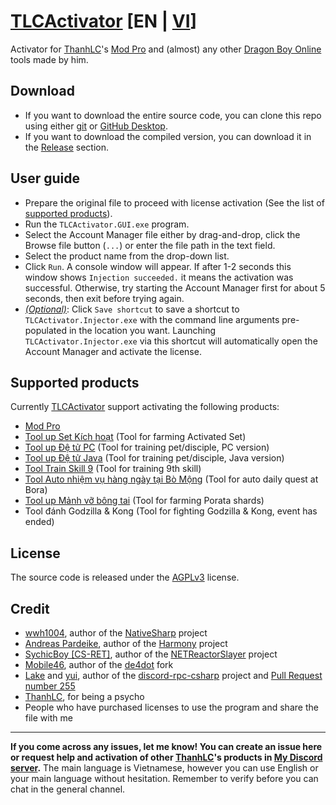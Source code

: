 # [TLCActivator](https://github.com/ElectroHeavenVN/TLCActivator) [EN | [VI](./README.md)]
Activator for [ThanhLC](https://www.facebook.com/lcthanh172)'s [Mod Pro](https://thanhlc.com/product/id=30) and (almost) any other [Dragon Boy Online](https://ngocrongonline.com/) tools made by him.
## Download
- If you want to download the entire source code, you can clone this repo using either [git](https://git-scm.com/) or [GitHub Desktop](https://github.com/apps/desktop).
- If you want to download the compiled version, you can download it in the [Release](../../releases/latest/) section.
## User guide
- Prepare the original file to proceed with license activation (See the list of [supported products](#Supported-products)).
- Run the `TLCActivator.GUI.exe` program.
- Select the Account Manager file either by drag-and-drop, click the Browse file button (`...`) or enter the file path in the text field.
- Select the product name from the drop-down list.
- Click `Run`. A console window will appear. If after 1-2 seconds this window shows `Injection succeeded.` it means the activation was successful. Otherwise, try starting the Account Manager first for about 5 seconds, then exit before trying again.
- *<u>(Optional)</u>*: Click `Save shortcut` to save a shortcut to `TLCActivator.Injector.exe` with the command line arguments pre-populated in the location you want. Launching `TLCActivator.Injector.exe` via this shortcut will automatically open the Account Manager and activate the license.

## Supported products
Currently [TLCActivator](https://github.com/ElectroHeavenVN/TLCActivator) support activating the following products:
- [Mod Pro](https://thanhlc.com/product/id=30)
- [Tool up Set Kích hoạt](https://thanhlc.com/product/id=64) (Tool for farming Activated Set)
- [Tool up Đệ tử PC](https://thanhlc.com/product/id=54) (Tool for training pet/disciple, PC version)
- [Tool up Đệ tử Java](https://thanhlc.com/product/id=34) (Tool for training pet/disciple, Java version)
- [Tool Train Skill 9](https://thanhlc.com/product/id=42) (Tool for training 9th skill)
- [Tool Auto nhiệm vụ hàng ngày tại Bò Mộng](https://thanhlc.com/product/id=51) (Tool for auto daily quest at Bora)
- [Tool up Mảnh vỡ bông tai](https://thanhlc.com/product/id=32) (Tool for farming Porata shards)
- Tool đánh Godzilla & Kong (Tool for fighting Godzilla & Kong, event has ended)

## License
The source code is released under the [AGPLv3](./LICENSE) license.

## Credit
- [wwh1004](https://github.com/wwh1004), author of the [NativeSharp](https://github.com/wwh1004/NativeSharp) project
- [Andreas Pardeike](https://github.com/pardeike), author of the [Harmony](https://github.com/pardeike/Harmony) project
- [SychicBoy [CS-RET]](https://github.com/SychicBoy), author of the [NETReactorSlayer](https://github.com/SychicBoy/NETReactorSlayer) project
- [Mobile46](https://github.com/mobile46), author of the [de4dot](https://github.com/mobile46/de4dot) fork
- [Lake](https://github.com/Lachee) and [yui](https://github.com/na-2n), author of the [discord-rpc-csharp](https://github.com/Lachee/discord-rpc-csharp) project and [Pull Request number 255](https://github.com/Lachee/discord-rpc-csharp/pull/255)
- [ThanhLC](https://thanhlc.com/), for being a psycho
- People who have purchased licenses to use the program and share the file with me

---

__If you come across any issues, let me know! You can create an issue here or request help and activation of other [ThanhLC](https://www.facebook.com/lcthanh172)'s products in [My Discord server](https://discord.gg/ekMDKCa5jQ).__ The main language is Vietnamese, however you can use English or your main language without hesitation. Remember to verify before you can chat in the general channel.